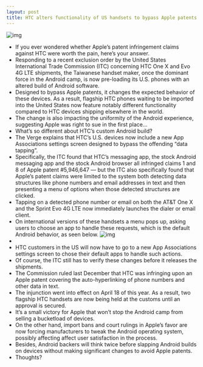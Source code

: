 ```yaml
---
layout: post
title: HTC alters functionality of US handsets to bypass Apple patents
---
```

![img](http://media.idownloadblog.com/wp-content/uploads/2012/05/4g-lte-one-x.jpg)
* If you ever wondered whether Apple’s patent infringement claims against HTC were worth the pain, here’s your answer.
* Responding to a recent exclusion order by the United States International Trade Commission (ITC) concerning HTC One X and Evo 4G LTE shipments, the Taiwanese handset maker, once the dominant force in the Android camp, is now pre-loading its U.S. phones with an altered build of Android software.
* Designed to bypass Apple patents, it changes the expected behavior of these devices. As a result, flagship HTC phones waiting to be imported into the United States now feature notably different functionality compared to HTC devices shipping elsewhere in the world.
* The change is also impacting the uniformity of the Android experience, suggesting Apple was right to sue in the first place…
* What’s so different about HTC’s custom Android build?
* The Verge explains that HTC’s U.S. devices now include a new App Associations settings screen designed to bypass the offending “data tapping”.
* Specifically, the ITC found that HTC’s messaging app, the stock Android messaging app and the stock Android browser all infringed claims 1 and 8 of Apple patent #5,946,647 — but the ITC also specifically found that Apple’s patent claims were limited to the system both detecting data structures like phone numbers and email addresses in text and then presenting a menu of options when those detected structures are clicked.
* Tapping on a detected phone number or email on both the AT&T One X and the Sprint Evo 4G LTE now immediately launches the dialer or email client.
* On international versions of these handsets a menu pops up, asking users to choose an app to handle these requests, which is the default Android behavior, as seen below.
![img](http://media.idownloadblog.com/wp-content/uploads/2012/05/HTC-data-detector-pop-up-The-Verge.jpeg)
*  
* HTC customers in the US will now have to go to a new App Associations settings screen to chose their default apps to handle such actions.
* Of course, the ITC still has to verify these changes before it releases the shipments.
* The Commission ruled last December that HTC was infringing upon an Apple patent covering the auto-hyperlinking of phone numbers and other data in text.
* The injunction went into effect on April 18 of this year. As a result, two flagship HTC handsets are now being held at the customs until an approval is secured.
* It’s a small victory for Apple that won’t stop the Android camp from selling a bucketload of devices.
* On the other hand, import bans and court rulings in Apple’s favor are now forcing manufacturers to tweak the Android operating system, possibly affecting affect user satisfaction in the process.
* Besides, Android backers will think twice before slapping Android builds on devices without making significant changes to avoid Apple patents.
* Thoughts?

